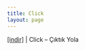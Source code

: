 ```yaml
---
title: Click
layout: page
---
```


<a href="https://cloud.mail.ru/public/59342cc4b7d0/Click%20-%20Ciktik%20Yola" target="_blank">[indir]</a> | Click &#8211; Çıktık Yola